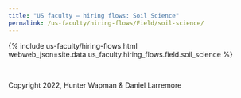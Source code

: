```yaml
---
title: "US faculty — hiring flows: Soil Science"
permalink: /us-faculty/hiring-flows/Field/soil-science/
---
```


{% include us-faculty/hiring-flows.html webweb_json=site.data.us_faculty.hiring_flows.field.soil_science %}

<br>

Copyright 2022, Hunter Wapman & Daniel Larremore